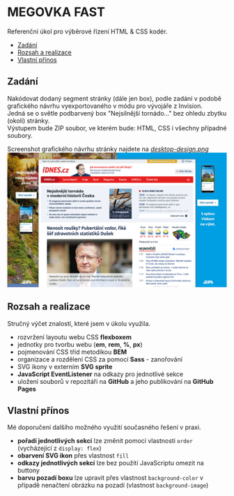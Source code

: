 # MEGOVKA FAST

Referenční úkol pro výběrové řízení HTML & CSS kodér.

- [Zadání](#Zadání)
- [Rozsah a realizace](#Rozsah-a-realizace)
- [Vlastní přínos](#Vlastní-přínos)


## Zadání
Nakódovat dodaný segment stránky (dále jen box), podle zadání v podobě grafického návrhu vyexportovaného v módu pro vývojáře z Invision.
\
Jedná se o světle podbarvený box "Nejsilnější tornádo..." bez ohledu zbytku (okolí) stránky.
\
Výstupem bude ZIP soubor, ve kterém bude: HTML, CSS i všechny případné soubory.

Screenshot grafického návrhu stránky najdete na *[desktop-design.png](./design/desktop-design.png)*
![screenshot](./design/desktop-design.png)


## Rozsah a realizace

Stručný výčet znalostí, které jsem v úkolu využila.

- rozvržení layoutu webu CSS **flexboxem**
- jednotky pro tvorbu webu (**em**, **rem**, **%**, **px**)
- pojmenování CSS tříd metodikou **BEM**
- organizace a rozdělení CSS za pomocí **Sass** - zanořování
- SVG ikony v externím **SVG sprite**
- **JavaScript EventListener** na odkazy pro jednotlivé sekce
- uložení souborů v repozitáři na **GitHub** a jeho publikování na **GitHub Pages**


## Vlastní přínos

Mé doporučení dalšího možného využití současného řešení v praxi.

- **pořadí jednotlivých sekcí** lze změnit pomocí vlastnosti `order` (vycházející z `display: flex`)
- **obarvení SVG ikon** přes vlastnost `fill`
- **odkazy jednotlivých sekcí** lze bez použití JavaScriptu omezit na buttony
- **barvu pozadí boxu** lze upravit přes vlastnost `background-color` v případě nenačtení obrázku na pozadí (vlastnost `background-image`)